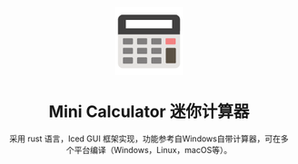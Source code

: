 <div align="center">

<img src="src/icon.png" width=120px>

# Mini Calculator 迷你计算器

采用 rust 语言，Iced GUI 框架实现，功能参考自Windows自带计算器，可在多个平台编译（Windows，Linux，macOS等）。
